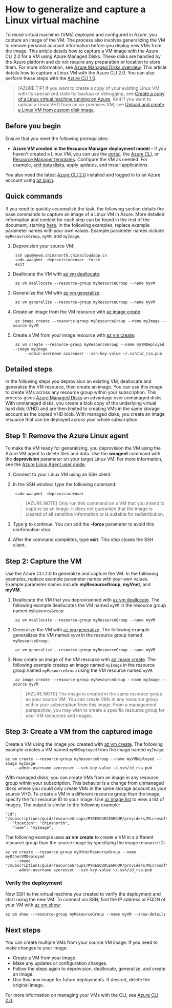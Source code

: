<properties
    pageTitle="Capture a Linux VM with Azure CLI 2.0 | Azure"
    description="How to capture and generalize an image of a Linux-based Azure virtual machine (VM) using managed disks created with the Azure CLI 2.0"
    services="virtual-machines-linux"
    documentationcenter=""
    author="iainfoulds"
    manager="timlt"
    editor=""
    tags="azure-resource-manager" />
<tags
    ms.assetid="e608116f-f478-41be-b787-c2ad91b5a802"
    ms.service="virtual-machines-linux"
    ms.workload="infrastructure-services"
    ms.tgt_pltfrm="vm-linux"
    ms.devlang="na"
    ms.topic="article"
    ms.date="02/02/2017"
    wacn.date=""
    ms.author="iainfou" />

# How to generalize and capture a Linux virtual machine
To reuse virtual machines (VMs) deployed and configured in Azure, you capture an image of the VM. The process also involves generalizing the VM to remove personal account information before you deploy new VMs from the image. This article details how to capture a VM image with the Azure CLI 2.0 for a VM using Azure Managed Disks. These disks are handled by the Azure platform and do not require any preparation or location to store them. For more information, see [Azure Managed Disks overview](/documentation/articles/storage-managed-disks-overview/). This article details how to capture a Linux VM with the Azure CLI 2.0. You can also perform these steps with the [Azure CLI 1.0](/documentation/articles/virtual-machines-linux-capture-image-nodejs/).

> [AZURE.TIP]
> If you want to create a copy of your existing Linux VM with its specialized state for backup or debugging, see [Create a copy of a Linux virtual machine running on Azure](/documentation/articles/virtual-machines-linux-copy-vm/). And if you want to upload a Linux VHD from an on-premises VM, see [Upload and create a Linux VM from custom disk image](/documentation/articles/virtual-machines-linux-upload-vhd/).  

## Before you begin
Ensure that you meet the following prerequisites:

* **Azure VM created in the Resource Manager deployment model** - If you haven't created a Linux VM, you can use the [portal](/documentation/articles/virtual-machines-linux-quick-create-portal/), the [Azure CLI](/documentation/articles/virtual-machines-linux-quick-create-cli/), or [Resource Manager templates](/documentation/articles/virtual-machines-linux-cli-deploy-templates/). Configure the VM as needed. For example, [add data disks](/documentation/articles/virtual-machines-linux-add-disk/), apply updates, and install applications. 

You also need the latest [Azure CLI 2.0](https://docs.microsoft.com/cli/azure/install-az-cli2) installed and logged in to an Azure account using [az login](https://docs.microsoft.com/cli/azure/#login).

## Quick commands
If you need to quickly accomplish the task, the following section details the base commands to capture an image of a Linux VM in Azure. More detailed information and context for each step can be found in the rest of the document, starting [here](#detailed-steps). In the following examples, replace example parameter names with your own values. Example parameter names include `myResourceGroup`, `myVM`, and `myImage`.

1. Deprovision your source VM:

        ssh ops@myvm.chinanorth.chinacloudapp.cn
        sudo waagent -deprovision+user -force
        exit

2. Deallocate the VM with [az vm deallocate](https://docs.microsoft.com/cli/azure/vm#deallocate):

        az vm deallocate --resource-group myResourceGroup --name myVM

3. Generalize the VM with [az vm generalize](https://docs.microsoft.com/cli/azure/vm#generalize):

        az vm generalize --resource-group myResourceGroup --name myVM

4. Create an image from the VM resource with [az image create](https://docs.microsoft.com/cli/azure/image#create):

        az image create --resource-group myResourceGroup --name myImage --source myVM

5. Create a VM from your image resource with [az vm create](https://docs.microsoft.com/cli/azure/vm#create):

        az vm create --resource-group myResourceGroup --name myVMDeployed --image myImage
            --admin-username azureuser --ssh-key-value ~/.ssh/id_rsa.pub

## Detailed steps
In the following steps you deprovision an existing VM, deallocate and generalize the VM resource, then create an image. You can use this image to create VMs across any resource group within your subscription. This process gives [Azure Managed Disks](/documentation/articles/storage-managed-disks-overview/) an advantage over unmanaged disks. With unmanaged disks, you create a blob copy of the underlying virtual hard disk (VHD) and are then limited to creating VMs in the same storage account as the copied VHD blob. With managed disks, you create an image resource that can be deployed across your whole subscription.

## Step 1: Remove the Azure Linux agent
To make the VM ready for generalizing, you deprovision the VM using the Azure VM agent to delete files and data. Use the **waagent** command with the **deprovision** parameter on your target Linux VM. For more information, see the [Azure Linux Agent user guide](/documentation/articles/virtual-machines-linux-agent-user-guide/).

1. Connect to your Linux VM using an SSH client.
2. In the SSH window, type the following command:

        sudo waagent -deprovision+user

    > [AZURE.NOTE]
    > Only run this command on a VM that you intend to capture as an image. It does not guarantee that the image is cleared of all sensitive information or is suitable for redistribution.
 
3. Type **y** to continue. You can add the **-force** parameter to avoid this confirmation step.
4. After the command completes, type **exit**. This step closes the SSH client.

## Step 2: Capture the VM
Use the Azure CLI 2.0 to generalize and capture the VM. In the following examples, replace example parameter names with your own values. Example parameter names include **myResourceGroup**, **myVnet**, and **myVM**.

1. Deallocate the VM that you deprovisioned with [az vm deallocate](https://docs.microsoft.com/cli//azure/vm#deallocate). The following example deallocates the VM named `myVM` in the resource group named `myResourceGroup`:

        az vm deallocate --resource-group myResourceGroup --name myVM

2. Generalize the VM with [az vm generalize](https://docs.microsoft.com/cli//azure/vm#generalize). The following example generalizes the VM named `myVM` in the resource group named `myResourceGroup`:

        az vm generalize --resource-group myResourceGroup --name myVM

3. Now create an image of the VM resource with [az image create](https://docs.microsoft.com/cli//azure/image#create). The following example creates an image named `myImage` in the resource group named `myResourceGroup` using the VM resource named `myVM`:

        az image create --resource-group myResourceGroup --name myImage --source myVM

    > [AZURE.NOTE]
    > The image is created in the same resource group as your source VM. You can create VMs in any resource group within your subscription from this image. From a management perspective, you may wish to create a specific resource group for your VM resources and images.

## Step 3: Create a VM from the captured image
Create a VM using the image you created with [az vm create](https://docs.microsoft.com/cli/azure/vm#create). The following example creates a VM named `myVMDeployed` from the image named `myImage`:

    az vm create --resource-group myResourceGroup --name myVMDeployed --image myImage
        --admin-username azureuser --ssh-key-value ~/.ssh/id_rsa.pub

With managed disks, you can create VMs from an image in any resource group within your subscription. This behavior is a change from unmanaged disks where you could only create VMs in the same storage account as your source VHD. To create a VM in a different resource group than the image, specify the full resource ID to your image. Use [az image list](https://docs.microsoft.com/cli/azure/image#list) to view a list of images. The output is similar to the following example:

    "id": "/subscriptions/guid/resourceGroups/MYRESOURCEGROUP/providers/Microsoft.Compute/images/myImage",
       "location": "chinanorth",
       "name": "myImage",

The following example uses **az vm create** to create a VM in a different resource group than the source image by specifying the image resource ID:

    az vm create --resource-group myOtherResourceGroup --name myOtherVMDeployed 
        --image "/subscriptions/guid/resourceGroups/MYRESOURCEGROUP/providers/Microsoft.Compute/images/myImage"
        --admin-username azureuser --ssh-key-value ~/.ssh/id_rsa.pub

### Verify the deployment
Now SSH to the virtual machine you created to verify the deployment and start using the new VM. To connect via SSH, find the IP address or FQDN of your VM with [az vm show](https://docs.microsoft.com/cli/azure/vm#show):

    az vm show --resource-group myResourceGroup --name myVM --show-details

## Next steps
You can create multiple VMs from your source VM image. If you need to make changes to your image: 

- Create a VM from your image.
- Make any updates or configuration changes.
- Follow the steps again to deprovision, deallocate, generalize, and create an image.
- Use this new image for future deployments. If desired, delete the original image.

For more information on managing your VMs with the CLI, see [Azure CLI 2.0](https://docs.microsoft.com/cli/azure/overview).